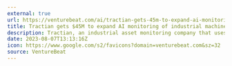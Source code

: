 ```yaml
---
external: true
url: https://venturebeat.com/ai/tractian-gets-45m-to-expand-ai-monitoring-of-industrial-machinery/
title: Tractian gets $45M to expand AI monitoring of industrial machinery
description: Tractian, an industrial asset monitoring company that uses AI to predict mechanical failures, has announced a $45 million Series B funding round led by Boston-based venture capital firm General Catalyst and Next47.
date: 2023-08-07T13:13:16Z
icon: https://www.google.com/s2/favicons?domain=venturebeat.com&sz=32
source: VentureBeat
---
```

